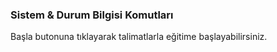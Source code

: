 ### Sistem & Durum Bilgisi Komutları 

Başla butonuna tıklayarak talimatlarla eğitime başlayabilirsiniz.